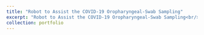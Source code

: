 ```yaml
---
title: "Robot to Assist the COVID-19 Oropharyngeal-Swab Sampling"
excerpt: "Robot to Assist the COVID-19 Oropharyngeal-Swab Sampling<br/><img src='/images/baibot.jpg'>"
collection: portfolio
---
```

